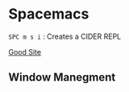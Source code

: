 # Spacemacs
`SPC m s i` : Creates a CIDER REPL

[Good Site](https://spin.atomicobject.com/2017/02/16/clojure-development-in-spacemacs/)

## Window Manegment
